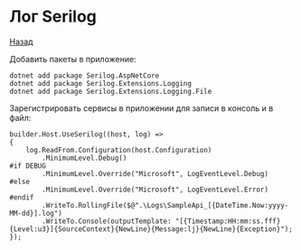 # Лог Serilog

[Назад](./Index.md)


Добавить пакеты в приложение:
```sharp
dotnet add package Serilog.AspNetCore
dotnet add package Serilog.Extensions.Logging
dotnet add package Serilog.Extensions.Logging.File
```

Зарегистрировать сервисы в приложении для записи в консоль и в файл:
```sharp
builder.Host.UseSerilog((host, log) =>
{
    log.ReadFrom.Configuration(host.Configuration)
        .MinimumLevel.Debug()
#if DEBUG
        .MinimumLevel.Override("Microsoft", LogEventLevel.Debug)
#else
        .MinimumLevel.Override("Microsoft", LogEventLevel.Error)
#endif
        .WriteTo.RollingFile($@".\Logs\SampleApi_[{DateTime.Now:yyyy-MM-dd}].log")
        .WriteTo.Console(outputTemplate: "[{Timestamp:HH:mm:ss.fff} {Level:u3}]{SourceContext}{NewLine}{Message:lj}{NewLine}{Exception}");
});
```

